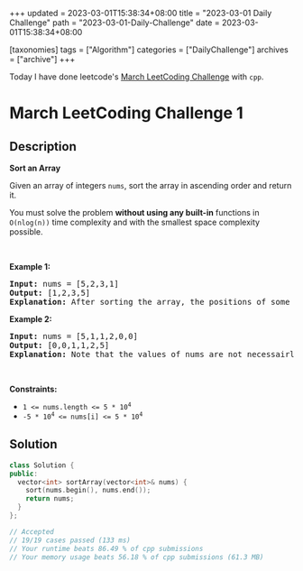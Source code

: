 +++
updated = 2023-03-01T15:38:34+08:00
title = "2023-03-01 Daily Challenge"
path = "2023-03-01-Daily-Challenge"
date = 2023-03-01T15:38:34+08:00

[taxonomies]
tags = ["Algorithm"]
categories = ["DailyChallenge"]
archives = ["archive"]
+++

Today I have done leetcode's [March LeetCoding Challenge](https://leetcode.com/problems/sort-an-array/) with `cpp`.

<!-- more -->

# March LeetCoding Challenge 1

## Description

**Sort an Array**

<p>Given an array of integers <code>nums</code>, sort the array in ascending order and return it.</p>

<p>You must solve the problem <strong>without using any built-in</strong> functions in <code>O(nlog(n))</code> time complexity and with the smallest space complexity possible.</p>

<p>&nbsp;</p>
<p><strong class="example">Example 1:</strong></p>

<pre>
<strong>Input:</strong> nums = [5,2,3,1]
<strong>Output:</strong> [1,2,3,5]
<strong>Explanation:</strong> After sorting the array, the positions of some numbers are not changed (for example, 2 and 3), while the positions of other numbers are changed (for example, 1 and 5).
</pre>

<p><strong class="example">Example 2:</strong></p>

<pre>
<strong>Input:</strong> nums = [5,1,1,2,0,0]
<strong>Output:</strong> [0,0,1,1,2,5]
<strong>Explanation:</strong> Note that the values of nums are not necessairly unique.
</pre>

<p>&nbsp;</p>
<p><strong>Constraints:</strong></p>

<ul>
	<li><code>1 &lt;= nums.length &lt;= 5 * 10<sup>4</sup></code></li>
	<li><code>-5 * 10<sup>4</sup> &lt;= nums[i] &lt;= 5 * 10<sup>4</sup></code></li>
</ul>


## Solution

``` cpp
class Solution {
public:
  vector<int> sortArray(vector<int>& nums) {
    sort(nums.begin(), nums.end());
    return nums;
  }
};

// Accepted
// 19/19 cases passed (133 ms)
// Your runtime beats 86.49 % of cpp submissions
// Your memory usage beats 56.18 % of cpp submissions (61.3 MB)
```
